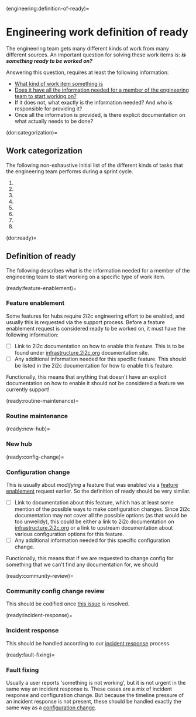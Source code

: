 (engineering:definition-of-ready)=
# Engineering work definition of ready

The engineering team gets many different kinds of work from many different sources. An important question for solving these work items is: _**is something ready to be worked on?**_

Answering this question, requires at least the following information:

- [What kind of work item something is](dor:categorization)
- [Does it have all the information needed for a member of the engineering team to start working on?](dor:ready)
- If it does not, what exactly is the information needed? And who is responsible for providing it?
- Once all the information is provided, is there explicit documentation on what actually needs to be done?

(dor:categorization)=
## Work categorization

The following non-exhaustive initial list of the different kinds of tasks that the engineering team performs during a sprint cycle.

1. [](ready:feature-enablement)
2. [](ready:routine-maintenance)
3. [](ready:new-hub)
4. [](ready:config-change)
5. [](ready:fault-fixing)
6. [](ready:community-review)
7. [](ready:incident-Response)
8. [](ready:fault-fixing)

(dor:ready)=
## Definition of ready

The following describes what is the information needed for a member of the engineering team to start working on a specific type of work item.

(ready:feature-enablement)=
### Feature enablement

Some features for hubs require 2i2c engineering effort to be enabled, and usually this is requested via
the support process. Before a feature enablement request is considered ready to be worked on, it must
have the following information:

- [ ] Link to 2i2c documentation on how to enable this feature. This is to be found under
      [infrastructure.2i2c.org](https://infrastructure.2i2c.org) documentation site.
- [ ] Any additional information needed for this specific feature. This should be listed in the 2i2c
      documentation for how to enable this feature.

Functionally, this means that anything that doesn't have an explicit documentation on how to enable it
should not be considered a feature we currently support!

(ready:routine-maintenance)=
### Routine maintenance

(ready:new-hub)=
### New hub

(ready:config-change)=
### Configuration change

This is usually about *modifying* a feature that was enabled via a
[feature enablement](ready:feature-enablement) request earlier. So the definition of ready should
be very similar.

- [ ] Link to documentation about this feature, which has at least some mention of the possible
      ways to make configuration changes. Since 2i2c documentation may not cover all the possible
      options (as that would be too unweildy), this could be either a link to 2i2c documentation on
      [infrastructure.2i2c.org](https://infrastructure.2i2c.org) or a link to upstream documentation
      about various configuration options for this feature.
- [ ] Any additional information needed for this specific configuration change.

Functionally, this means that if we are requested to change config for something that we can't
find any documentation for, we should

(ready:community-review)=
### Community config change review

This should be codified once [this issue](https://github.com/2i2c-org/infrastructure/issues/3912)
is resolved.

(ready:incident-response)=
### Incident response

This should be handled according to our [incident response](support:incident-response) process.

(ready:fault-fixing)=
### Fault fixing

Usually a user reports 'something is not working', but it is not urgent in the same way an
incident response is. These cases are a mix of incident response and configuration change. But
because the timeline pressure of an incident response is not present, these should be handled
exactly the same way as a [configuration change](ready:config-change).